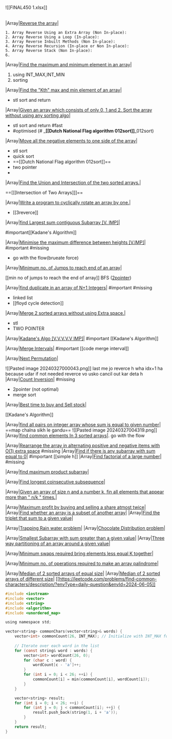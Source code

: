 ![[FINAL450 1.xlsx]]

|     |     |
| --- | --- |
 
|Array|[Reverse the array](https://www.geeksforgeeks.org/write-a-program-to-reverse-an-array-or-string/)|

    1. Array Reverse Using an Extra Array (Non In-place):
    2. Array Reverse Using a Loop (In-place):
    3. Array Reverse Inbuilt Methods (Non In-place):
    4. Array Reverse Recursion (In-place or Non In-place):
    5. Array Reverse Stack (Non In-place):
    6. 
|Array|[Find the maximum and minimum element in an array](https://www.geeksforgeeks.org/maximum-and-minimum-in-an-array/)|

1. using INT_MAX,INT_MIN
2. sorting

|Array|[Find the "Kth" max and min element of an array](https://practice.geeksforgeeks.org/problems/kth-smallest-element/0)|

- stl sort and return

|Array|[Given an array which consists of only 0, 1 and 2. Sort the array without using any sorting algo](https://practice.geeksforgeeks.org/problems/sort-an-array-of-0s-1s-and-2s/0)|

- stl sort and return #fast 
- #optimised (# _**[[Dutch National Flag algorithm 012sort]]**_012sort)

|Array|[Move all the negative elements to one side of the array](https://www.geeksforgeeks.org/move-negative-numbers-beginning-positive-end-constant-extra-space/)|

   - stl sort
   - quick sort
   - ==[[Dutch National Flag algorithm 012sort]]==
   - two pointer
   - 
|Array|[Find the Union and Intersection of the two sorted arrays.](https://practice.geeksforgeeks.org/problems/union-of-two-arrays/0)|

   ==[[[Intersection of Two Arrays]]]==
   
|Array|[Write a program to cyclically rotate an array by one.](https://practice.geeksforgeeks.org/problems/cyclically-rotate-an-array-by-one/0)|

- [[3reverce]]

|Array|[find Largest sum contiguous Subarray [V. IMP]](https://practice.geeksforgeeks.org/problems/kadanes-algorithm/0)|

#important[[Kadane's Algorithm]]


|Array|[Minimise the maximum difference between heights [V.IMP]](https://practice.geeksforgeeks.org/problems/minimize-the-heights3351/1)|
#important
#missing
- go with the flow(brueate force)

|Array|[Minimum no. of Jumps to reach end of an array](https://practice.geeksforgeeks.org/problems/minimum-number-of-jumps/0)|

[[min no of jumps to reach the end of array]]
BFS ([2pointer](https://www.youtube.com/watch?v=dJ7sWiOoK7g))

|Array|[find duplicate in an array of N+1 Integers](https://leetcode.com/problems/find-the-duplicate-number/)|
#important
#missing
- linked list
- [[floyd cycle detection]]

|Array|[Merge 2 sorted arrays without using Extra space.](https://practice.geeksforgeeks.org/problems/merge-two-sorted-arrays5135/1)|
- stl
- TWO POINTER

|Array|[Kadane's Algo [V.V.V.V.V IMP]](https://practice.geeksforgeeks.org/problems/kadanes-algorithm/0)|
#important 
[[Kadane's Algorithm]]

|Array|[Merge Intervals](https://leetcode.com/problems/merge-intervals/)|
#important 
[[code merge interval]]

|Array|[Next Permutation](https://leetcode.com/problems/next-permutation/)|

![[Pasted image 20240327000043.png]]
last me jo reverce h wha idx+1 ha because udar if not needed reverce vo usko cancil out kar deta h
|Array|[Count Inversion](https://practice.geeksforgeeks.org/problems/inversion-of-array/0)|
#missing
- 2pointer (not optimal)
- merge sort 

|Array|[Best time to buy and Sell stock](https://leetcode.com/problems/best-time-to-buy-and-sell-stock/)|

[[Kadane's Algorithm]]

|Array|[find all pairs on integer array whose sum is equal to given number](https://practice.geeksforgeeks.org/problems/count-pairs-with-given-sum5022/1)|
==map chalna sikh le gandu==
![[Pasted image 20240327004319.png]]
|Array|[find common elements In 3 sorted arrays](https://practice.geeksforgeeks.org/problems/common-elements1132/1)|.
go with the flow

|Array|[Rearrange the array in alternating positive and negative items with O(1) extra space](https://www.geeksforgeeks.org/rearrange-array-alternating-positive-negative-items-o1-extra-space/)
#missing
|Array|[Find if there is any subarray with sum equal to 0](https://practice.geeksforgeeks.org/problems/subarray-with-0-sum/0)|
#important [[simple h]] 
|Array|[Find factorial of a large number](https://practice.geeksforgeeks.org/problems/factorials-of-large-numbers/0)|
#missing

|Array|[find maximum product subarray](https://practice.geeksforgeeks.org/problems/maximum-product-subarray3604/1)|

|Array|[Find longest coinsecutive subsequence](https://practice.geeksforgeeks.org/problems/longest-consecutive-subsequence/0)|

|Array|[Given an array of size n and a number k, fin all elements that appear more than " n/k " times.](https://www.geeksforgeeks.org/given-an-array-of-of-size-n-finds-all-the-elements-that-appear-more-than-nk-times/)|

|Array|[Maximum profit by buying and selling a share atmost twice](https://www.geeksforgeeks.org/maximum-profit-by-buying-and-selling-a-share-at-most-twice/)|
|Array|[Find whether an array is a subset of another array](https://practice.geeksforgeeks.org/problems/array-subset-of-another-array/0)|
|Array|[Find the triplet that sum to a given value](https://practice.geeksforgeeks.org/problems/triplet-sum-in-array/0)|

|Array|[Trapping Rain water problem](https://practice.geeksforgeeks.org/problems/trapping-rain-water/0)|
|Array|[Chocolate Distribution problem](https://practice.geeksforgeeks.org/problems/chocolate-distribution-problem/0)|

|Array|[Smallest Subarray with sum greater than a given value](https://practice.geeksforgeeks.org/problems/smallest-subarray-with-sum-greater-than-x/0)|
|Array|[Three way partitioning of an array around a given value](https://practice.geeksforgeeks.org/problems/three-way-partitioning/1)|

|Array|[Minimum swaps required bring elements less equal K together](https://practice.geeksforgeeks.org/problems/minimum-swaps-required-to-bring-all-elements-less-than-or-equal-to-k-together/0)|

|Array|[Minimum no. of operations required to make an array palindrome](https://practice.geeksforgeeks.org/problems/palindromic-array/0)|

|Array|[Median of 2 sorted arrays of equal size](https://practice.geeksforgeeks.org/problems/find-the-median0527/1)|
|Array|[Median of 2 sorted arrays of different size](https://www.geeksforgeeks.org/median-of-two-sorted-arrays-of-different-sizes/)|
[[https://leetcode.com/problems/find-common-characters/description/?envType=daily-question&envId=2024-06-05]]
```c
#include <iostream>
#include <vector>
#include <string>
#include <algorithm>
#include <unordered_map>

using namespace std;

vector<string> commonChars(vector<string>& words) {
    vector<int> commonCount(26, INT_MAX); // Initialize with INT_MAX for all characters
    
    // Iterate over each word in the list
    for (const string& word : words) {
        vector<int> wordCount(26, 0);
        for (char c : word) {
            wordCount[c - 'a']++;
        }
        for (int i = 0; i < 26; ++i) {
            commonCount[i] = min(commonCount[i], wordCount[i]);
        }
    }

    vector<string> result;
    for (int i = 0; i < 26; ++i) {
        for (int j = 0; j < commonCount[i]; ++j) {
            result.push_back(string(1, i + 'a'));
        }
    }
    return result;
}
```